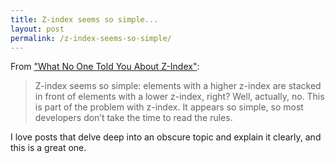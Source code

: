```yaml
---
title: Z-index seems so simple...
layout: post
permalink: /z-index-seems-so-simple/
---
```

From ["What No One Told You About Z-Index"](https://philipwalton.com/articles/what-no-one-told-you-about-z-index/):

> Z-index seems so simple: elements with a higher z-index are stacked in front of elements with a lower z-index, right? Well, actually, no. This is part of the problem with z-index. It appears so simple, so most developers don’t take the time to read the rules.

I love posts that delve deep into an obscure topic and explain it clearly, and this is a great one.
